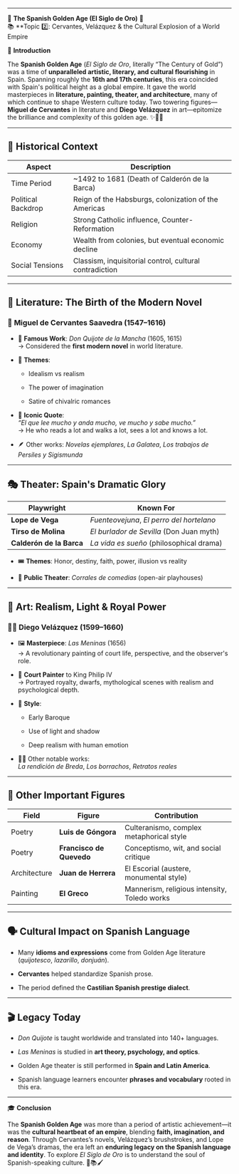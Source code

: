 
---
🌟 **The Spanish Golden Age (El Siglo de Oro)** 🌟  
📚 **Topic 2️⃣: Cervantes, Velázquez & the Cultural Explosion of a World Empire

📘 **Introduction**

The **Spanish Golden Age** (_El Siglo de Oro_, literally “The Century of Gold”) was a time of **unparalleled artistic, literary, and cultural flourishing** in Spain. Spanning roughly the **16th and 17th centuries**, this era coincided with Spain's political height as a global empire. It gave the world masterpieces in **literature, painting, theater, and architecture**, many of which continue to shape Western culture today. Two towering figures—**Miguel de Cervantes** in literature and **Diego Velázquez** in art—epitomize the brilliance and complexity of this golden age. ✨📖🎨

---

## 🏰 **Historical Context**

|Aspect|Description|
|---|---|
|Time Period|~1492 to 1681 (Death of Calderón de la Barca)|
|Political Backdrop|Reign of the Habsburgs, colonization of the Americas|
|Religion|Strong Catholic influence, Counter-Reformation|
|Economy|Wealth from colonies, but eventual economic decline|
|Social Tensions|Classism, inquisitorial control, cultural contradiction|

---

## 📖 **Literature: The Birth of the Modern Novel**

### 🧔 **Miguel de Cervantes Saavedra (1547–1616)**

- 📘 **Famous Work**: _Don Quijote de la Mancha_ (1605, 1615)  
    → Considered the **first modern novel** in world literature.
    
- 📌 **Themes**:
    
    - Idealism vs realism
        
    - The power of imagination
        
    - Satire of chivalric romances
        
- 💬 **Iconic Quote**:  
    _“El que lee mucho y anda mucho, ve mucho y sabe mucho.”_  
    → He who reads a lot and walks a lot, sees a lot and knows a lot.
    
- 🪶 Other works: _Novelas ejemplares_, _La Galatea_, _Los trabajos de Persiles y Sigismunda_
    

---

## 🎭 **Theater: Spain's Dramatic Glory**

|Playwright|Known For|
|---|---|
|**Lope de Vega**|_Fuenteovejuna_, _El perro del hortelano_|
|**Tirso de Molina**|_El burlador de Sevilla_ (Don Juan myth)|
|**Calderón de la Barca**|_La vida es sueño_ (philosophical drama)|

- 🎟️ **Themes**: Honor, destiny, faith, power, illusion vs reality
    
- 👥 **Public Theater**: _Corrales de comedias_ (open-air playhouses)
    

---

## 🎨 **Art: Realism, Light & Royal Power**

### 🧑‍🎨 **Diego Velázquez (1599–1660)**

- 🖼️ **Masterpiece**: _Las Meninas_ (1656)  
    → A revolutionary painting of court life, perspective, and the observer's role.
    
- 🏰 **Court Painter** to King Philip IV  
    → Portrayed royalty, dwarfs, mythological scenes with realism and psychological depth.
    
- 🎨 **Style**:
    
    - Early Baroque
        
    - Use of light and shadow
        
    - Deep realism with human emotion
        
- 🧑‍🎨 Other notable works:  
    _La rendición de Breda_, _Los borrachos_, _Retratos reales_
    

---

## 🧠 **Other Important Figures**

|Field|Figure|Contribution|
|---|---|---|
|Poetry|**Luis de Góngora**|Culteranismo, complex metaphorical style|
|Poetry|**Francisco de Quevedo**|Conceptismo, wit, and social critique|
|Architecture|**Juan de Herrera**|El Escorial (austere, monumental style)|
|Painting|**El Greco**|Mannerism, religious intensity, Toledo works|

---

## 🗣️ **Cultural Impact on Spanish Language**

- Many **idioms and expressions** come from Golden Age literature (_quijotesco_, _lazarillo_, _donjuán_).
    
- **Cervantes** helped standardize Spanish prose.
    
- The period defined the **Castilian Spanish prestige dialect**.
    

---

## 🎬 **Legacy Today**

- _Don Quijote_ is taught worldwide and translated into 140+ languages.
    
- _Las Meninas_ is studied in **art theory, psychology, and optics**.
    
- Golden Age theater is still performed in **Spain and Latin America**.
    
- Spanish language learners encounter **phrases and vocabulary** rooted in this era.
    

---

🎓 **Conclusion**

The **Spanish Golden Age** was more than a period of artistic achievement—it was the **cultural heartbeat of an empire**, blending **faith, imagination, and reason**. Through Cervantes’s novels, Velázquez’s brushstrokes, and Lope de Vega’s dramas, the era left an **enduring legacy on the Spanish language and identity**. To explore _El Siglo de Oro_ is to understand the soul of Spanish-speaking culture. 🌟📚🖌️